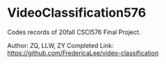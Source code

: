 # VideoClassification576
Codes records of 20fall CSCI576 Final Project.

Author: ZQ, LLW, ZY
Completed Link: https://github.com/FredericaLee/video-classification
